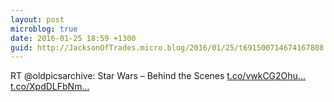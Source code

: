 ```yaml
---
layout: post
microblog: true
date: 2016-01-25 18:59 +1300
guid: http://JacksonOfTrades.micro.blog/2016/01/25/t691500714674167808.html
---
```

RT @oldpicsarchive: Star Wars – Behind the Scenes [t.co/vwkCG2Ohu...](https://t.co/vwkCG2OhuV) [t.co/XpdDLFbNm...](https://t.co/XpdDLFbNm6)
